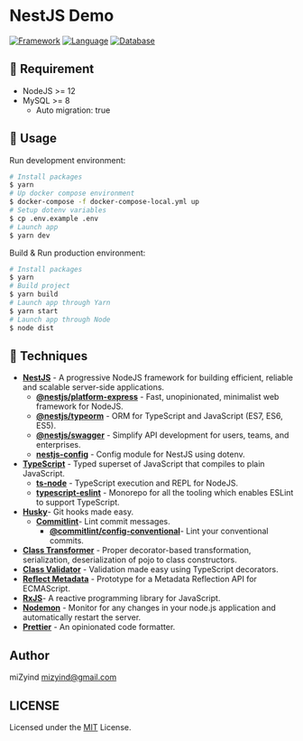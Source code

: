 # NestJS Demo

[![Framework](https://img.shields.io/badge/Framework-NestJS-orange.svg?style=flat-square)](https://nestjs.com)
[![Language](https://img.shields.io/badge/Language-TypeScript-blue.svg?style=flat-square)](https://www.typescriptlang.org)
[![Database](https://img.shields.io/badge/Database-MySQL-blueviolet.svg?style=flat-square)](https://www.mysql.com)

## 💠 Requirement

- NodeJS >= 12
- MySQL >= 8
  - Auto migration: true

## 🔮 Usage

Run development environment:

```bash
# Install packages
$ yarn
# Up docker compose environment
$ docker-compose -f docker-compose-local.yml up
# Setup dotenv variables
$ cp .env.example .env
# Launch app
$ yarn dev
```

Build & Run production environment:

```bash
# Install packages
$ yarn
# Build project
$ yarn build
# Launch app through Yarn
$ yarn start
# Launch app through Node
$ node dist
```

## 🌌 Techniques

- **[NestJS](https://nestjs.com)** - A progressive NodeJS framework for building efficient, reliable and scalable server-side applications.
  - **[@nestjs/platform-express](https://github.com/expressjs/express)** - Fast, unopinionated, minimalist web framework for NodeJS.
  - **[@nestjs/typeorm](https://typeorm.io)** - ORM for TypeScript and JavaScript (ES7, ES6, ES5).
  - **[@nestjs/swagger](https://swagger.io)** - Simplify API development for users, teams, and enterprises.
  - **[nestjs-config](https://github.com/nestjsx/nestjs-config)** - Config module for NestJS using dotenv.
- **[TypeScript](https://www.typescriptlang.org)** - Typed superset of JavaScript that compiles to plain JavaScript.
  - **[ts-node](https://github.com/TypeStrong/ts-node)** - TypeScript execution and REPL for NodeJS.
  - **[typescript-eslint](https://github.com/typescript-eslint/typescript-eslint)** - Monorepo for all the tooling which enables ESLint to support TypeScript.
- **[Husky](https://github.com/typicode/husky)**- Git hooks made easy.
  - **[Commitlint](https://commitlint.js.org)**- Lint commit messages.
    - **[@commitlint/config-conventional](https://github.com/conventional-changelog/commitlint)**- Lint your conventional commits.
- **[Class Transformer](https://github.com/typestack/class-transformer)** - Proper decorator-based transformation, serialization, deserialization of pojo to class constructors.
- **[Class Validator](https://github.com/typestack/class-validator)** - Validation made easy using TypeScript decorators.
- **[Reflect Metadata](https://github.com/rbuckton/reflect-metadata)** - Prototype for a Metadata Reflection API for ECMAScript.
- **[RxJS](https://rxjs.dev)**- A reactive programming library for JavaScript.
- **[Nodemon](https://github.com/remy/nodemon)** - Monitor for any changes in your node.js application and automatically restart the server.
- **[Prettier](https://prettier.io)** - An opinionated code formatter.

## Author

miZyind <mizyind@gmail.com>

## LICENSE

Licensed under the [MIT](LICENSE) License.
